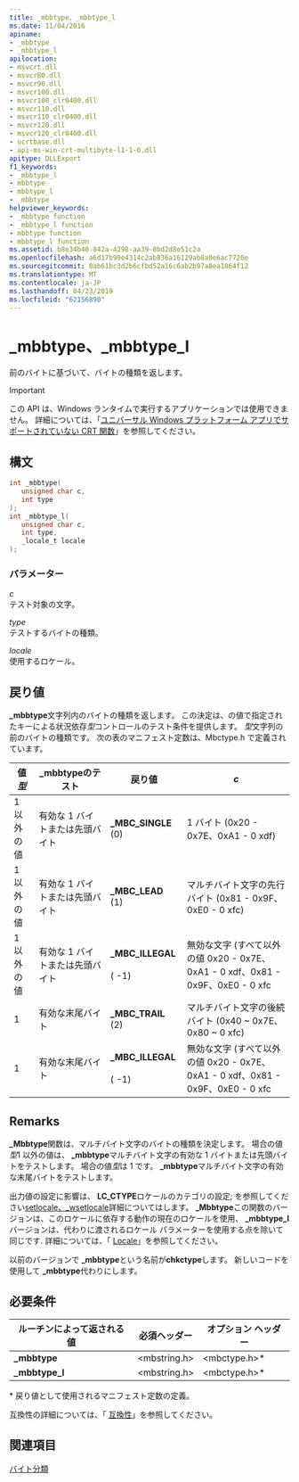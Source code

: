 ```yaml
---
title: _mbbtype、_mbbtype_l
ms.date: 11/04/2016
apiname:
- _mbbtype
- _mbbtype_l
apilocation:
- msvcrt.dll
- msvcr80.dll
- msvcr90.dll
- msvcr100.dll
- msvcr100_clr0400.dll
- msvcr110.dll
- msvcr110_clr0400.dll
- msvcr120.dll
- msvcr120_clr0400.dll
- ucrtbase.dll
- api-ms-win-crt-multibyte-l1-1-0.dll
apitype: DLLExport
f1_keywords:
- _mbbtype_l
- mbbtype
- mbbtype_l
- _mbbtype
helpviewer_keywords:
- _mbbtype function
- _mbbtype_l function
- mbbtype function
- mbbtype_l function
ms.assetid: b8e34b40-842a-4298-aa39-0bd2d8e51c2a
ms.openlocfilehash: a6d17b99e4314c2ab836a16129ab8a0e6ac7720e
ms.sourcegitcommit: 0ab61bc3d2b6cfbd52a16c6ab2b97a8ea1864f12
ms.translationtype: MT
ms.contentlocale: ja-JP
ms.lasthandoff: 04/23/2019
ms.locfileid: "62156890"
---
```

# <a name="mbbtype-mbbtypel"></a>_mbbtype、_mbbtype_l

前のバイトに基づいて、バイトの種類を返します。

> [!IMPORTANT]
> この API は、Windows ランタイムで実行するアプリケーションでは使用できません。 詳細については、「[ユニバーサル Windows プラットフォーム アプリでサポートされていない CRT 関数](../../cppcx/crt-functions-not-supported-in-universal-windows-platform-apps.md)」を参照してください。

## <a name="syntax"></a>構文

```C
int _mbbtype(
   unsigned char c,
   int type
);
int _mbbtype_l(
   unsigned char c,
   int type,
   _locale_t locale
);
```

### <a name="parameters"></a>パラメーター

*c*<br/>
テスト対象の文字。

*type*<br/>
テストするバイトの種類。

*locale*<br/>
使用するロケール。

## <a name="return-value"></a>戻り値

**_mbbtype**文字列内のバイトの種類を返します。 この決定は、の値で指定されたキーによる状況依存*型*コントロールのテスト条件を提供します。 *型*文字列の前のバイトの種類です。 次の表のマニフェスト定数は、Mbctype.h で定義されています。

|値*型*|**_mbbtype**のテスト|戻り値|*c*|
|---------------------|--------------------------|------------------|---------|
|1 以外の値|有効な 1 バイトまたは先頭バイト|**_MBC_SINGLE** (0)|1 バイト (0x20 - 0x7E、0xA1 - 0 xdf)|
|1 以外の値|有効な 1 バイトまたは先頭バイト|**_MBC_LEAD** (1)|マルチバイト文字の先行バイト (0x81 - 0x9F、0xE0 - 0 xfc)|
|1 以外の値|有効な 1 バイトまたは先頭バイト|**_MBC_ILLEGAL**<br /><br /> ( -1)|無効な文字 (すべて以外の値 0x20 - 0x7E、0xA1 - 0 xdf、0x81 - 0x9F、0xE0 - 0 xfc|
|1|有効な末尾バイト|**_MBC_TRAIL** (2)|マルチバイト文字の後続バイト (0x40 ~ 0x7E、0x80 ~ 0 xfc)|
|1|有効な末尾バイト|**_MBC_ILLEGAL**<br /><br /> ( -1)|無効な文字 (すべて以外の値 0x20 - 0x7E、0xA1 - 0 xdf、0x81 - 0x9F、0xE0 - 0 xfc|

## <a name="remarks"></a>Remarks

**_Mbbtype**関数は、マルチバイト文字のバイトの種類を決定します。 場合の値*型*1 以外の値は、 **_mbbtype**マルチバイト文字の有効な 1 バイトまたは先頭バイトをテストします。 場合の値*型*は 1 です。 **_mbbtype**マルチバイト文字の有効な末尾バイトをテストします。

出力値の設定に影響は、 **LC_CTYPE**ロケールのカテゴリの設定; を参照してください[setlocale、_wsetlocale](setlocale-wsetlocale.md)詳細についてはします。 **_Mbbtype**この関数のバージョンは、このロケールに依存する動作の現在のロケールを使用、 **_mbbtype_l**バージョンは、代わりに渡されるロケール パラメーターを使用する点を除いて同じです. 詳細については、「 [Locale](../../c-runtime-library/locale.md)」を参照してください。

以前のバージョンで **_mbbtype**という名前が**chkctype**します。 新しいコードを使用して **_mbbtype**代わりにします。

## <a name="requirements"></a>必要条件

|ルーチンによって返される値|必須ヘッダー|オプション ヘッダー|
|-------------|---------------------|---------------------|
|**_mbbtype**|\<mbstring.h>|\<mbctype.h>*|
|**_mbbtype_l**|\<mbstring.h>|\<mbctype.h>*|

\* 戻り値として使用されるマニフェスト定数の定義。

互換性の詳細については、「 [互換性](../../c-runtime-library/compatibility.md)」を参照してください。

## <a name="see-also"></a>関連項目

[バイト分類](../../c-runtime-library/byte-classification.md)<br/>
